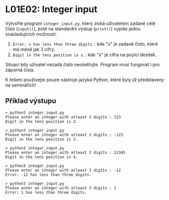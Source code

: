 # L01E02: Integer input
Vytvořte program `integer_input.py`, který získá uživatelem zadané celé číslo (`input()`), poté na standardní výstup (`print()`) vypíše jednu znásledujících možností:

1. `Error: x has less than three digits.`: kde "x" je zadané číslo, které má méně jak 3 cifry.
2. `Digit in the tens position is x.`: kde "x" je cifra na pozici desítek.

Situaci kdy uživatel nezadá číslo neošetřujte. Program musí fungovat i pro záporná čísla.

K řešení používejte pouze nástroje jazyka Python, které byly již představeny na seminářích!

## Příklad výstupu
```
> python3 integer_input.py
Please enter an integer with atleast 3 digits : 123
Digit in the tens position is 2.
```

```
> python3 integer_input.py
Please enter an integer with atleast 3 digits : -123
Digit in the tens position is 2.
```

```
> python3 integer_input.py
Please enter an integer with atleast 3 digits : 12345
Digit in the tens position is 4.
```

```
> python3 integer_input.py
Please enter an integer with atleast 3 digits : -12
Error: -12 has less than three digits.
```

```
> python3 integer_input.py
Please enter an integer with atleast 3 digits : 1
Error: 1 has less than three digits.
```

